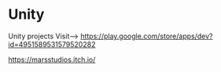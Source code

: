 # Unity
Unity projects
Visit-->
https://play.google.com/store/apps/dev?id=4951589531579520282

https://marsstudios.itch.io/
